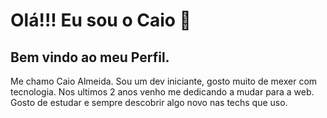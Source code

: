 <div>
    <h1>Olá!!! Eu sou o Caio 👋 </h1>
    <h2>Bem vindo ao meu Perfil.</h2>
    <p> Me chamo Caio Almeida. Sou um dev iniciante, gosto muito de mexer com tecnologia. Nos ultimos 2 anos venho me dedicando a mudar para a web. Gosto de estudar e sempre descobrir algo novo nas techs que uso.
    </p>
</div>

